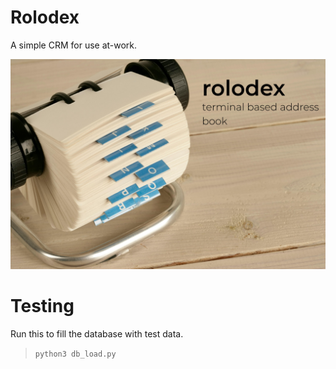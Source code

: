 # Rolodex

A simple CRM for use at-work.

![rolodex](./rolodex.png)

# Testing

Run this to fill the database with test data.

> `python3 db_load.py`